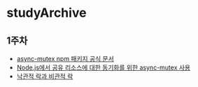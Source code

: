 # studyArchive
## 1주차
- [async-mutex npm 패키지 공식 문서](https://www.npmjs.com/package/async-mutex)
- [Node.js에서 공유 리소스에 대한 동기화를 위한 async-mutex 사용](https://moony211.medium.com/node-js%EC%97%90%EC%84%9C-%EA%B3%B5%EC%9C%A0-%EB%A6%AC%EC%86%8C%EC%8A%A4%EC%97%90-%EB%8C%80%ED%95%9C-%EB%8F%99%EA%B8%B0%ED%99%94%EB%A5%BC-%EC%9C%84%ED%95%9C-async-mutex-%EC%82%AC%EC%9A%A9-515207bb9b28)
- [낙관적 락과 비관적 락](https://leejincha.tistory.com/361)
